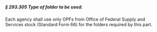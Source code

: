 ##### § 293.305 Type of folder to be used. #####

Each agency shall use only OPFs from Office of Federal Supply and Services stock (Standard Form 66) for the folders required by this part.